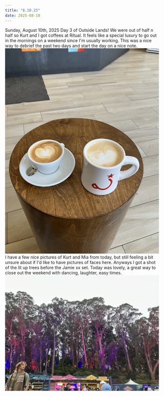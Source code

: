 ```yaml
---
title: "8.10.25"
date: 2025-08-10
---
```


Sunday, August 10th, 2025
Day 3 of Outside Lands! We were out of half n half so Kurt and I got coffees at Ritual. It feels like a special luxury to 
go out in the mornings on a weekend since I'm usually working. This was a nice way to debrief the past two days and 
start the day on a nice note.
![Image 1](img1.jpeg)
I have a few nice pictures of Kurt and Mia from today, but still feeling a bit unsure about if I'd like to have 
pictures of faces here. Anyways I got a shot of the lit up trees before the Jamie xx set. Today was lovely, a great way 
to close out the weekend with dancing, laughter, easy times.
![Image 2](img2.jpeg)
